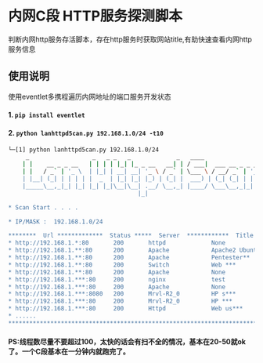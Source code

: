 # 内网C段 HTTP服务探测脚本

判断内网http服务存活脚本，存在http服务时获取网站title,有助快速查看内网http服务信息

## 使用说明

使用eventlet多携程遍历内网地址的端口服务开发状态

#### 1. `pip install eventlet`

#### 2. `python lanhttpd5can.py 192.168.1.0/24 -t10`

```bash
└─[1] python lanhttpd5can.py 192.168.1.0/24
     _                  _   _ _   _             _   ____
    | |    __ _ _ __   | | | | |_| |_ _ __   __| | / ___|  ___ __ _ _ __
    | |   / _` | '_ \  | |_| | __| __| '_ \ / _` | \___ \ / __/ _` | '_ \
    | |__| (_| | | | | |  _  | |_| |_| |_) | (_| |  ___) | (_| (_| | | | |
    |_____\__,_|_| |_| |_| |_|\__|\__| .__/ \__,_| |____/ \___\__,_|_| |_|
                                     |_|

* Scan Start . . . .

* IP/MASK :  192.168.1.0/24

********  Url *************  Status *****  Server  ************  Title  **************
* http://192.168.1.*:80       200       httpd             None
* http://192.168.1.**:80      200       Apache            Apache2 Ubuntu Default Pa
* http://192.168.1.**:80      200       Apache            Pentester**
* http://192.168.1.**:80      200       Switch            Web ***
* http://192.168.1.**:80      200       Apache            None
* http://192.168.1.***:80     200       nginx             test
* http://192.168.1.***:80     200       Apache            None
* http://192.168.1.***:8080   200       Mrvl-R2_0         HP s***
* http://192.168.1.***:80     200       Mrvl-R2_0         HP ***
* http://192.168.1.***:80     200       Httpd             Web us***
* ......
****************************************************************************************
```
#### PS:线程数尽量不要超过100，太快的话会有扫不全的情况，基本在20-50就ok了。一个C段基本在一分钟内就跑完了。

